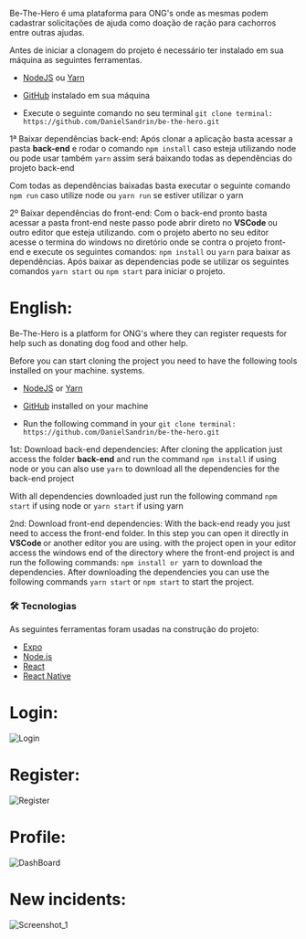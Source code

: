 Be-The-Hero é uma plataforma para ONG's onde as mesmas podem cadastrar solicitações de ajuda como doação de ração para cachorros entre outras ajudas.

Antes de iniciar a clonagem do projeto é necessário ter instalado em sua máquina as seguintes ferramentas.
 - [NodeJS](https://nodejs.org/en/) ou [Yarn](https://yarnpkg.com/)
 - [GitHub](https://git-scm.com/downloads) instalado em sua máquina 

 - Execute o seguinte comando no seu terminal `git clone terminal: https://github.com/DanielSandrin/be-the-hero.git`

1ª Baixar dependências back-end: Após clonar a aplicação basta acessar a pasta <b>back-end</b> e rodar o comando `npm install` caso esteja utilizando node ou pode usar também `yarn` assim será baixando
todas as dependências do projeto back-end

Com todas as dependências baixadas basta executar o seguinte comando  `npm run` caso utilize node ou `yarn run` se estiver utilizar o yarn

2º Baixar dependências do front-end: Com o back-end pronto basta acessar a pasta front-end neste passo pode abrir direto no  <b> VSCode </b> ou outro editor que esteja
utilizando. com o projeto aberto no seu editor acesse o termina do windows no diretório onde se contra o projeto front-end e execute os seguintes comandos:
  `npm install` ou `yarn` para baixar as dependências.
Após baixar as dependencias pode se utilizar os seguintes comandos `yarn start` ou `npm start` para iniciar o projeto.  


# English:

Be-The-Hero is a platform for ONG's where they can register requests for help such as donating dog food and other help.

Before you can start cloning the project you need to have the following tools installed on your machine. systems. 
- [NodeJS](https://nodejs.org/en/) or [Yarn](https://yarnpkg.com/)
- [GitHub](https://git-scm.com/downloads) installed on your machine 


- Run the following command in your `git clone terminal: https://github.com/DanielSandrin/be-the-hero.git` 

1st: Download back-end dependencies: After cloning the application just access the folder <b>back-end</b> and run the command `npm install` if using node or you can also use `yarn` to download
all the dependencies for the back-end project

With all dependencies downloaded just run the following command `npm start` if using node or `yarn start` if using yarn

2nd: Download front-end dependencies: With the back-end ready you just need to access the front-end folder. In this step you can open it directly in <b> VSCode </b> or another editor you are using.
with the project open in your editor access the windows end of the directory where the front-end project is and run the following commands:
  `npm install or `yarn to download the dependencies.
After downloading the dependencies you can use the following commands `yarn start` or `npm start` to start the project.  

### 🛠 Tecnologias

As seguintes ferramentas foram usadas na construção do projeto:

- [Expo](https://expo.io/)
- [Node.js](https://nodejs.org/en/)
- [React](https://pt-br.reactjs.org/)
- [React Native](https://reactnative.dev/)

# Login:
![Login](https://user-images.githubusercontent.com/40778725/108787991-c1431100-7555-11eb-81c1-599c46fa8454.png)
# Register:
![Register](https://user-images.githubusercontent.com/40778725/108787995-c30cd480-7555-11eb-8120-6bca00e7b98d.png)
# Profile:
![DashBoard](https://user-images.githubusercontent.com/40778725/108787997-c30cd480-7555-11eb-905b-b6e9adefb25c.png)
# New incidents:
![Screenshot_1](https://user-images.githubusercontent.com/40778725/108787998-c3a56b00-7555-11eb-94ae-7fdeeeade125.png)
